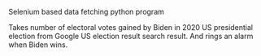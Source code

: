 Selenium based data fetching python program

Takes number of electoral votes gained by Biden in 2020 US presidential election from Google US election result search result. And rings an alarm when Biden wins.
